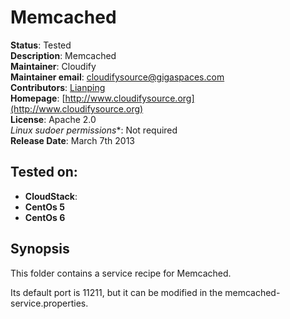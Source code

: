 # Memcached 

**Status**: Tested  
**Description**:  Memcached   
**Maintainer**:       Cloudify  
**Maintainer email**: cloudifysource@gigaspaces.com  
**Contributors**:    [Lianping](https://github.com/Lianping)  
**Homepage**:   [http://www.cloudifysource.org](http://www.cloudifysource.org)  
**License**:      Apache 2.0   
**Linux* sudoer permissions**:	Not required  
**Release Date**: March 7th 2013  


Tested on:
--------

* <strong>CloudStack</strong>: 
 * <strong>CentOs 5</strong>  
 * <strong>CentOs 6</strong>  


Synopsis
--------

This folder contains a service recipe for Memcached.

Its default port is 11211, but it can be modified in the memcached-service.properties.

 
 